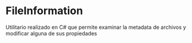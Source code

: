 # FileInformation
Utilitario realizado en C# que permite examinar la metadata de archivos y modificar alguna de sus propiedades
